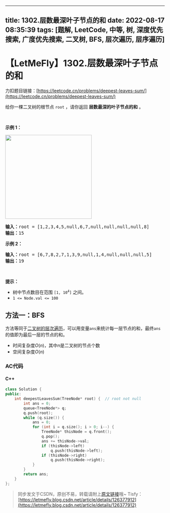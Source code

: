 <!--
 * @Author: LetMeFly
 * @Date: 2022-08-17 08:35:39
 * @LastEditors: LetMeFly
 * @LastEditTime: 2022-08-17 09:06:15
-->
---
title: 1302.层数最深叶子节点的和
date: 2022-08-17 08:35:39
tags: [题解, LeetCode, 中等, 树, 深度优先搜索, 广度优先搜索, 二叉树, BFS, 层次遍历, 层序遍历]
---

# 【LetMeFly】1302.层数最深叶子节点的和

力扣题目链接：[https://leetcode.cn/problems/deepest-leaves-sum/](https://leetcode.cn/problems/deepest-leaves-sum/)

<p>给你一棵二叉树的根节点 <code>root</code> ，请你返回 <strong>层数最深的叶子节点的和</strong> 。</p>

<p> </p>

<p><strong>示例 1：</strong></p>

<!-- <p><strong><img alt="" src="https://assets.leetcode-cn.com/aliyun-lc-upload/uploads/2019/12/28/1483_ex1.png" style="height: 265px; width: 273px;" /></strong></p> -->

<p><strong><img alt="" src="https://img-blog.csdnimg.cn/fad04952e29b43a998ffacb6d81ab73d.png" style="height: 265px; width: 273px;" /></strong></p>

<pre>
<strong>输入：</strong>root = [1,2,3,4,5,null,6,7,null,null,null,null,8]
<strong>输出：</strong>15
</pre>

<p><strong>示例 2：</strong></p>

<pre>
<strong>输入：</strong>root = [6,7,8,2,7,1,3,9,null,1,4,null,null,null,5]
<strong>输出：</strong>19
</pre>

<p> </p>

<p><strong>提示：</strong></p>

<ul>
	<li>树中节点数目在范围 <code>[1, 10<sup>4</sup>]</code> 之间。</li>
	<li><code>1 <= Node.val <= 100</code></li>
</ul>


    
## 方法一：BFS

方法等同于[二叉树的层次遍历](https://leetcode.letmefly.xyz/2022/07/04/LeetCode%200107.%E4%BA%8C%E5%8F%89%E6%A0%91%E7%9A%84%E5%B1%82%E5%BA%8F%E9%81%8D%E5%8E%86II/)，可以用变量```ans```来统计每一层节点的和，最终```ans```的值即为最后一层的节点的和。

+ 时间复杂度$O(n)$，其中$n$是二叉树的节点个数
+ 空间复杂度$O(n)$

### AC代码

#### C++

```cpp
class Solution {
public:
    int deepestLeavesSum(TreeNode* root) {  // root not null
        int ans = 0;
        queue<TreeNode*> q;
        q.push(root);
        while (q.size()) {
            ans = 0;
            for (int i = q.size(); i > 0; i--) {
                TreeNode* thisNode = q.front();
                q.pop();
                ans += thisNode->val;
                if (thisNode->left)
                    q.push(thisNode->left);
                if (thisNode->right)
                    q.push(thisNode->right);
            }
        }
        return ans;
    }
};
```

> 同步发文于CSDN，原创不易，转载请附上[原文链接](https://leetcode.letmefly.xyz/2022/08/17/LeetCode%201302.%E5%B1%82%E6%95%B0%E6%9C%80%E6%B7%B1%E5%8F%B6%E5%AD%90%E8%8A%82%E7%82%B9%E7%9A%84%E5%92%8C/)哦~
> Tisfy：[https://letmefly.blog.csdn.net/article/details/126377912](https://letmefly.blog.csdn.net/article/details/126377912)
